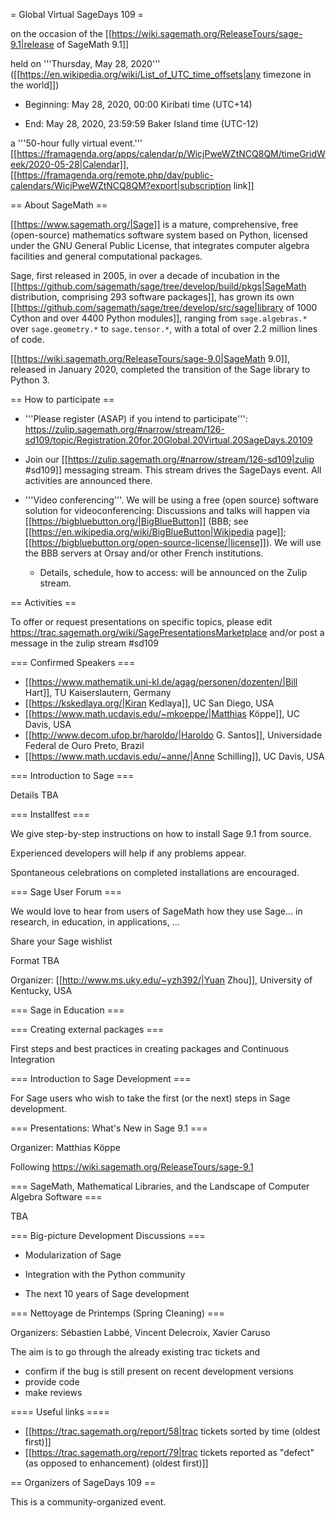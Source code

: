 = Global Virtual SageDays 109 =

on the occasion of the [[https://wiki.sagemath.org/ReleaseTours/sage-9.1|release of SageMath 9.1]]

held on '''Thursday, May 28, 2020''' ([[https://en.wikipedia.org/wiki/List_of_UTC_time_offsets|any timezone in the world]]) 

 * Beginning: May 28, 2020, 00:00 Kiribati time (UTC+14) 

 * End: May 28, 2020, 23:59:59 Baker Island time (UTC-12)

a '''50-hour fully virtual event.''' [[https://framagenda.org/apps/calendar/p/WicjPweWZtNCQ8QM/timeGridWeek/2020-05-28|Calendar]], [[https://framagenda.org/remote.php/dav/public-calendars/WicjPweWZtNCQ8QM?export|subscription link]]

== About SageMath ==

[[https://www.sagemath.org/|Sage]] is a mature, comprehensive, free (open-source) mathematics software system based on Python, licensed under the GNU General Public License, that integrates computer algebra facilities and general computational packages. 

Sage, first released in 2005, in over a decade of incubation in the  [[https://github.com/sagemath/sage/tree/develop/build/pkgs|SageMath distribution, comprising 293 software packages]], has grown its own [[https://github.com/sagemath/sage/tree/develop/src/sage|library of 1000 Cython and over 4400 Python modules]], ranging from `sage.algebras.*` over `sage.geometry.*` to `sage.tensor.*`, with a total of over 2.2 million lines of code.  

[[https://wiki.sagemath.org/ReleaseTours/sage-9.0|SageMath 9.0]], released in January 2020, completed the transition of the Sage library to Python 3.

== How to participate ==

 * '''Please register (ASAP) if you intend to participate''': https://zulip.sagemath.org/#narrow/stream/126-sd109/topic/Registration.20for.20Global.20Virtual.20SageDays.20109

 * Join our [[https://zulip.sagemath.org/#narrow/stream/126-sd109|zulip #sd109]] messaging stream. This stream drives the SageDays event.  All activities are announced there.

 * '''Video conferencing'''. We will be using a free (open source) software solution for videoconferencing: Discussions and talks will happen via [[https://bigbluebutton.org/|BigBlueButton]] (BBB; see [[https://en.wikipedia.org/wiki/BigBlueButton|Wikipedia page]]; [[https://bigbluebutton.org/open-source-license/|license]]).  We will use the BBB servers at Orsay and/or other French institutions.  

   * Details, schedule, how to access: will be announced on the Zulip stream.

== Activities ==

To offer or request presentations on specific topics, please edit https://trac.sagemath.org/wiki/SagePresentationsMarketplace
and/or post a message in the zulip stream #sd109  

=== Confirmed Speakers ===

 * [[https://www.mathematik.uni-kl.de/agag/personen/dozenten/|Bill Hart]], TU Kaiserslautern, Germany
 * [[https://kskedlaya.org/|Kiran Kedlaya]], UC San Diego, USA
 * [[https://www.math.ucdavis.edu/~mkoeppe/|Matthias Köppe]], UC Davis, USA
 * [[http://www.decom.ufop.br/haroldo/|Haroldo G. Santos]], Universidade Federal de Ouro Preto, Brazil
 * [[https://www.math.ucdavis.edu/~anne/|Anne Schilling]], UC Davis, USA

=== Introduction to Sage ===

Details TBA

=== Installfest ===

We give step-by-step instructions on how to install Sage 9.1 from source.

Experienced developers will help if any problems appear.

Spontaneous celebrations on completed installations are encouraged.

=== Sage User Forum ===

We would love to hear from users of SageMath how they use Sage... in research, in education, in applications, ...

Share your Sage wishlist 

Format TBA

Organizer: [[http://www.ms.uky.edu/~yzh392/|Yuan Zhou]], University of Kentucky, USA

=== Sage in Education ===



=== Creating external packages ===

First steps and best practices in creating packages and Continuous Integration  

=== Introduction to Sage Development ===

For Sage users who wish to take the first (or the next) steps in Sage development.

=== Presentations: What's New in Sage 9.1 ===

Organizer: Matthias Köppe

Following https://wiki.sagemath.org/ReleaseTours/sage-9.1

=== SageMath, Mathematical Libraries, and the Landscape of Computer Algebra Software ===

TBA

=== Big-picture Development Discussions ===

 * Modularization of Sage

 * Integration with the Python community

 * The next 10 years of Sage development

=== Nettoyage de Printemps (Spring Cleaning) ===

Organizers: Sébastien Labbé, Vincent Delecroix, Xavier Caruso

The aim is to go through the already existing trac tickets and

 * confirm if the bug is still present on recent development versions
 * provide code
 * make reviews

==== Useful links ====

 * [[https://trac.sagemath.org/report/58|trac tickets sorted by time (oldest first)]]
 * [[https://trac.sagemath.org/report/79|trac tickets reported as "defect" (as opposed to enhancement) (oldest first)]]

== Organizers of SageDays 109 ==

This is a community-organized event.
